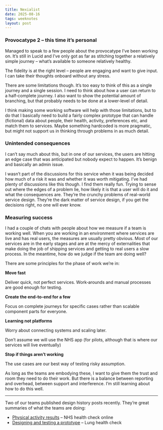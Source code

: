 ```yaml
---
title: Nexialist
date: 2025-08-16
tags: weeknotes
layout: post
---
```


### Provocatype 2 – this time it’s personal

Managed to speak to a few people about the provocatype I’ve been working on. It’s still in Lucid and I’ve only got as far as stitching together a relatively simple journey – what’s available to someone relatively healthy.

The fidelity is at the right level – people are engaging and want to give input. I can take their thoughts onboard without any stress.

There are some limitations though. It’s too easy to think of this as a single journey and a single session. I need to think about how a user can return to a half‑complete journey. I also want to show the potential amount of branching, but that probably needs to be done at a lower‑level of detail.

I think making some working software will help with those limitations, but to do that I basically need to build a fairly complex prototype that can handle (fictional) data about people, their health, activity, preferences etc, and match them to services. Maybe something hardcoded is more pragmatic, but might not support us in thinking through problems in as much detail.

### Unintended consequences

I can’t say much about this, but in one of our services, the users are hitting an edge case that was anticipated but nobody expect to happen. It’s benign and basically an admin issue.

I wasn’t part of the discussions for this service when it was being decided how much of a risk it was and whether it was worth mitigating. I’ve had plenty of discussions like this though. I find them really fun. Trying to sense out where the edges of a problem lie, how likely it is that a user will do it and what the consequences are. They’re the crunchy problems of real-world service design. They’re the dark matter of service design, if you get the decisions right, no one will ever know.

### Measuring success

I had a couple of chats with people about how we measure if a team is working well. When you are working in an environment where services are live and has real users, the measures are usually pretty obvious. Most of our services are in the early stages and are at the mercy of externalities that make doing the job of shipping services and getting to real users a slow process. In the meantime, how do we judge if the team are doing well?

There are some principles for the phase of work we’re in:

**Move fast**

Deliver quick, not perfect services. Work‑arounds and manual processes are good enough for testing.

**Create the end‑to‑end for a few**

Focus on complete journeys for specific cases rather than scalable component parts for everyone.

**Learning not platforms**

Worry about connecting systems and scaling later.

Don’t assume we will use the NHS app (for pilots, although that is where our services will live eventually)

**Stop if things aren’t working**

The use cases are our best way of testing risky assumption.

As long as the teams are embodying these, I want to give them the trust and room they need to do their work. But there is a balance between reporting and overhead, between support and interference. I’m still learning about how to do this well.

---

Two of our teams published design history posts recently. They’re great summaries of what the teams are doing:

- [Physical activity results](https://design-history.prevention-services.nhs.uk/nhs-health-check-online/2025/07/physical-activity-results/) – NHS health check online
- [Designing and testing a prototype](https://design-history.prevention-services.nhs.uk/lung-health-check/2025/08/lung-health-check-prototype/) – Lung health check
